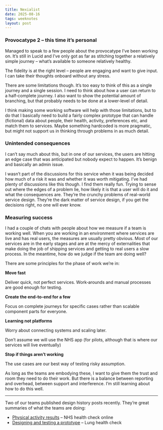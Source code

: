 ```yaml
---
title: Nexialist
date: 2025-08-16
tags: weeknotes
layout: post
---
```


### Provocatype 2 – this time it’s personal

Managed to speak to a few people about the provocatype I’ve been working on. It’s still in Lucid and I’ve only got as far as stitching together a relatively simple journey – what’s available to someone relatively healthy.

The fidelity is at the right level – people are engaging and want to give input. I can take their thoughts onboard without any stress.

There are some limitations though. It’s too easy to think of this as a single journey and a single session. I need to think about how a user can return to a half‑complete journey. I also want to show the potential amount of branching, but that probably needs to be done at a lower‑level of detail.

I think making some working software will help with those limitations, but to do that I basically need to build a fairly complex prototype that can handle (fictional) data about people, their health, activity, preferences etc, and match them to services. Maybe something hardcoded is more pragmatic, but might not support us in thinking through problems in as much detail.

### Unintended consequences

I can’t say much about this, but in one of our services, the users are hitting an edge case that was anticipated but nobody expect to happen. It’s benign and basically an admin issue.

I wasn’t part of the discussions for this service when it was being decided how much of a risk it was and whether it was worth mitigating. I’ve had plenty of discussions like this though. I find them really fun. Trying to sense out where the edges of a problem lie, how likely it is that a user will do it and what the consequences are. They’re the crunchy problems of real-world service design. They’re the dark matter of service design, if you get the decisions right, no one will ever know.

### Measuring success

I had a couple of chats with people about how we measure if a team is working well. When you are working in an environment where services are live and has real users, the measures are usually pretty obvious. Most of our services are in the early stages and are at the mercy of externalities that make doing the job of shipping services and getting to real users a slow process. In the meantime, how do we judge if the team are doing well?

There are some principles for the phase of work we’re in:

**Move fast**

Deliver quick, not perfect services. Work‑arounds and manual processes are good enough for testing.

**Create the end‑to‑end for a few**

Focus on complete journeys for specific cases rather than scalable component parts for everyone.

**Learning not platforms**

Worry about connecting systems and scaling later.

Don’t assume we will use the NHS app (for pilots, although that is where our services will live eventually)

**Stop if things aren’t working**

The use cases are our best way of testing risky assumption.

As long as the teams are embodying these, I want to give them the trust and room they need to do their work. But there is a balance between reporting and overhead, between support and interference. I’m still learning about how to do this well.

---

Two of our teams published design history posts recently. They’re great summaries of what the teams are doing:

- [Physical activity results](https://design-history.prevention-services.nhs.uk/nhs-health-check-online/2025/07/physical-activity-results/) – NHS health check online
- [Designing and testing a prototype](https://design-history.prevention-services.nhs.uk/lung-health-check/2025/08/lung-health-check-prototype/) – Lung health check
